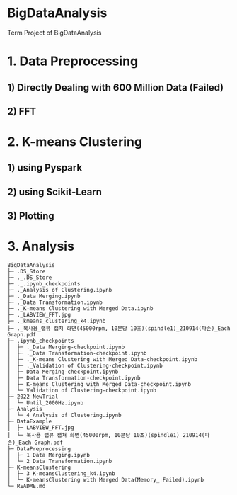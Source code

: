 # BigDataAnalysis
Term Project of BigDataAnalysis


# 1. Data Preprocessing

## 1) Directly Dealing with 600 Million Data (Failed)

## 2) FFT

# 2. K-means Clustering

## 1) using Pyspark

## 2) using Scikit-Learn

## 3) Plotting

# 3. Analysis

```
BigDataAnalysis
├─ .DS_Store
├─ ._.DS_Store
├─ ._.ipynb_checkpoints
├─ ._Analysis of Clustering.ipynb
├─ ._Data Merging.ipynb
├─ ._Data Transformation.ipynb
├─ ._K-means Clustering with Merged Data.ipynb
├─ ._LABVIEW_FFT.jpg
├─ ._kmeans_clustering_k4.ipynb
├─ ._복사용_랩뷰 캡쳐 화면(45000rpm, 10분당 10초)(spindle1)_210914(파손)_Each Graph.pdf
├─ .ipynb_checkpoints
│  ├─ ._Data Merging-checkpoint.ipynb
│  ├─ ._Data Transformation-checkpoint.ipynb
│  ├─ ._K-means Clustering with Merged Data-checkpoint.ipynb
│  ├─ ._Validation of Clustering-checkpoint.ipynb
│  ├─ Data Merging-checkpoint.ipynb
│  ├─ Data Transformation-checkpoint.ipynb
│  ├─ K-means Clustering with Merged Data-checkpoint.ipynb
│  └─ Validation of Clustering-checkpoint.ipynb
├─ 2022 NewTrial
│  └─ Until_2000Hz.ipynb
├─ Analysis
│  └─ 4 Analysis of Clustering.ipynb
├─ DataExample
│  ├─ LABVIEW_FFT.jpg
│  └─ 복사용_랩뷰 캡쳐 화면(45000rpm, 10분당 10초)(spindle1)_210914(파손)_Each Graph.pdf
├─ DataPreprocessing
│  ├─ 1 Data Merging.ipynb
│  └─ 2 Data Transformation.ipynb
├─ K-meansClustering
│  ├─ 3 K-meansClustering_k4.ipynb
│  └─ K-meansClustering with Merged Data(Memory_ Failed).ipynb
└─ README.md

```